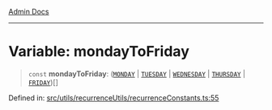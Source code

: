 [Admin Docs](/)

***

# Variable: mondayToFriday

> `const` **mondayToFriday**: ([`MONDAY`](../../recurrenceTypes/enumerations/WeekDays.md#monday) \| [`TUESDAY`](../../recurrenceTypes/enumerations/WeekDays.md#tuesday) \| [`WEDNESDAY`](../../recurrenceTypes/enumerations/WeekDays.md#wednesday) \| [`THURSDAY`](../../recurrenceTypes/enumerations/WeekDays.md#thursday) \| [`FRIDAY`](../../recurrenceTypes/enumerations/WeekDays.md#friday))[]

Defined in: [src/utils/recurrenceUtils/recurrenceConstants.ts:55](https://github.com/abhassen44/talawa-admin/blob/285f7384c3d26b5028a286d84f89b85120d130a2/src/utils/recurrenceUtils/recurrenceConstants.ts#L55)
